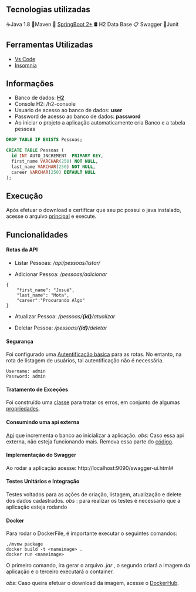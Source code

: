 
## Tecnologias utilizadas
☕️Java 1.8
🍂Maven
🌿 [SpringBoot 2+](https://start.spring.io/) 
🛢️ H2 Data Base 
📋 Swagger
🔎Junit

## Ferramentas Utilizadas
- [Vs Code](https://code.visualstudio.com/docs/languages/java)
- [Insomnia](https://insomnia.rest/download/)

## Informações
- Banco de dados: [**H2**](https://github.com/Josuebmota/ApiSpringBoot/blob/master/src/main/resources/application.properties)
- Console H2: /h2-console
- Usuario de acesso ao banco de dados: **user**
- Password de acesso ao banco de dados: **password**
- Ao iniciar o projeto a aplicação automaticamente cria Banco e a tabela pessoas

```sql
DROP TABLE IF EXISTS Pessoas;

CREATE TABLE Pessoas (
  id INT AUTO_INCREMENT  PRIMARY KEY,
  first_name VARCHAR(250) NOT NULL,
  last_name VARCHAR(250) NOT NULL,
  career VARCHAR(250) DEFAULT NULL
);
```
## Execução
Após efetuar o download e certificar que seu pc possui o java instalado, acesse o arquivo [principal](https://github.com/Josuebmota/ApiSpringBoot/blob/master/src/main/java/com/example/apispringboot/ApiSpringBootApplication.java) e execute.

## Funcionalidades

#### Rotas da API

- Listar Pessoas: */api/pessoas/listar/*

- Adicionar Pessoa: */pessoas/adicionar*
```
{
    "first_name": "Josué", 
    "last_name": "Mota",
    "career":"Procurando Algo"
}
```

- Atualizar Pessoa: */pessoas/**{id}**/atualizar*

- Deletar Pessoa: */pessoas/**{id}**/deletar*

#### Segurança

Foi configurado uma [Autentificação básica](https://github.com/Josuebmota/ApiSpringBoot/blob/master/src/main/java/com/desafio3/desafio03/config/SegurancaConfig.java) para as rotas. No entanto, na rota de listagem de usuários, tal autentificação não é necessária.
```
Username: admin
Password: admin
```

#### Tratamento de Exceções
Foi construído uma [classe](https://github.com/Josuebmota/ApiSpringBoot/tree/master/src/main/java/com/desafio3/desafio03/exceptions) para tratar os erros, em conjunto de algumas [propriedades](https://github.com/Josuebmota/ApiSpringBoot/blob/master/src/main/resources/ValidationMessages.properties).

#### Consumindo uma api externa
[Api](http://5e61af346f5c7900149bc5b3.mockapi.io/desafio03/employer) que  incrementa o banco ao inicializar a aplicação.
*obs*: Caso essa api externa, não esteja funcionando mais. Remova essa parte do [código](https://github.com/Josuebmota/ApiSpringBoot/blob/master/src/main/java/com/example/apispringboot/ApiSpringBootApplication.java).

#### Implementação do Swagger
Ao rodar a aplicação acesse: http://localhost:9090/swagger-ui.html#

#### Testes Unitários e Integração
Testes voltados para as ações de criação, listagem, atualização e delete dos dados cadastrados.
*obs* : para realizar os testes é necessario que a aplicação esteja rodando

####  Docker

Para rodar o DockerFile, é importante executar o seguintes comandos:
```
./mvnw package
docker build -t <nameimage> .
docker run <nameimage>
```
O primeiro comando, ira gerar o arquivo *.jar* , o segundo criará a imagem da aplicação e o terceiro executará o container.

*obs*: Caso queira efetuar o download da imagem, acesse o [DockerHub](https://hub.docker.com/r/danmorthus/apispringboot).
